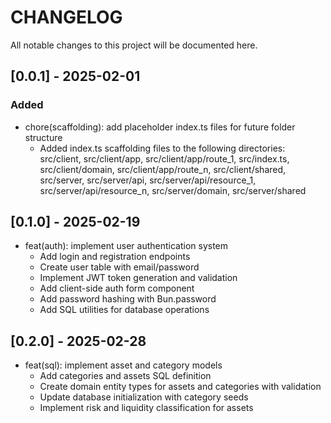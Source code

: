 # CHANGELOG

All notable changes to this project will be documented here.

## [0.0.1] - 2025-02-01

### Added
- chore(scaffolding): add placeholder index.ts files for future folder structure
  - Added index.ts scaffolding files to the following directories:
    src/client,
    src/client/app,
    src/client/app/route_1,
    src/index.ts,
    src/client/domain,
    src/client/app/route_n,
    src/client/shared,
    src/server,
    src/server/api,
    src/server/api/resource_1,
    src/server/api/resource_n,
    src/server/domain,
    src/server/shared 

## [0.1.0] - 2025-02-19

- feat(auth): implement user authentication system
  - Add login and registration endpoints
  - Create user table with email/password
  - Implement JWT token generation and validation
  - Add client-side auth form component
  - Add password hashing with Bun.password
  - Add SQL utilities for database operations

## [0.2.0] - 2025-02-28

- feat(sql): implement asset and category models
  - Add categories and assets SQL definition
  - Create domain entity types for assets and categories with validation
  - Update database initialization with category seeds
  - Implement risk and liquidity classification for assets
